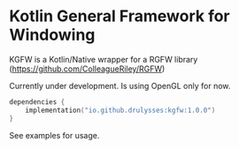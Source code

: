 # Kotlin General Framework for Windowing

KGFW is a Kotlin/Native wrapper for a RGFW library (https://github.com/ColleagueRiley/RGFW)

Currently under development. Is using OpenGL only for now.

```kotlin
dependencies {
    implementation("io.github.drulysses:kgfw:1.0.0")
}
```

See examples for usage.

